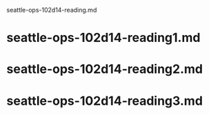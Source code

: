  seattle-ops-102d14-reading.md
# seattle-ops-102d14-reading1.md
# seattle-ops-102d14-reading2.md
# seattle-ops-102d14-reading3.md

